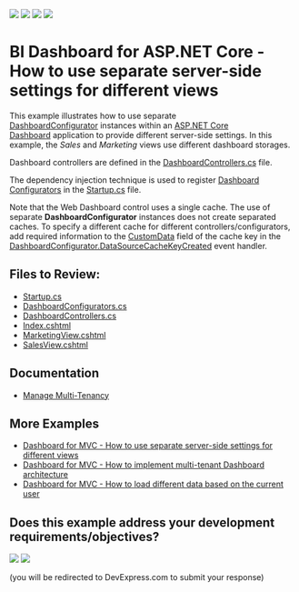 <!-- default badges list -->
![](https://img.shields.io/endpoint?url=https://codecentral.devexpress.com/api/v1/VersionRange/380194211/24.2.1%2B)
[![](https://img.shields.io/badge/Open_in_DevExpress_Support_Center-FF7200?style=flat-square&logo=DevExpress&logoColor=white)](https://supportcenter.devexpress.com/ticket/details/T1009554)
[![](https://img.shields.io/badge/📖_How_to_use_DevExpress_Examples-e9f6fc?style=flat-square)](https://docs.devexpress.com/GeneralInformation/403183)
[![](https://img.shields.io/badge/💬_Leave_Feedback-feecdd?style=flat-square)](#does-this-example-address-your-development-requirementsobjectives)
<!-- default badges end -->
# BI Dashboard for ASP.NET Core - How to use separate server-side settings for different views

This example illustrates how to use separate [DashboardConfigurator](https://docs.devexpress.com/Dashboard/DevExpress.DashboardWeb.DashboardConfigurator) instances within an [ASP.NET Core Dashboard](https://docs.devexpress.com/Dashboard/115163/web-dashboard/aspnet-core-dashboard-control) application to provide different server-side settings. In this example, the _Sales_ and _Marketing_ views use different dashboard storages.

Dashboard controllers are defined in the [DashboardControllers.cs](./CS/Controllers/DashboardControllers.cs) file.

The dependency injection technique is used to register [Dashboard Configurators](./CS/DashboardConfigurators.cs) in the [Startup.cs](./CS/Startup.cs) file.

Note that the Web Dashboard control uses a single cache. The use of separate **DashboardConfigurator** instances does not create separated caches. To specify a different cache for different controllers/configurators, add required information to the [CustomData](https://docs.devexpress.com/Dashboard/DevExpress.DashboardCommon.IDataSourceCacheKey.CustomData) field of the cache key in the [DashboardConfigurator.DataSourceCacheKeyCreated](https://docs.devexpress.com/Dashboard/DevExpress.DashboardWeb.DashboardConfigurator.DataSourceCacheKeyCreated) event handler.


## Files to Review:

* [Startup.cs](./CS/Startup.cs)
* [DashboardConfigurators.cs](./CS/DashboardConfigurators.cs)
* [DashboardControllers.cs](./CS/Controllers/DashboardControllers.cs)
* [Index.cshtml](./CS/Views/Home/Index.cshtml)
* [MarketingView.cshtml](./CS/Views/Home/MarketingView.cshtml)
* [SalesView.cshtml](./CS/Views/Home/SalesView.cshtml)

## Documentation

- [Manage Multi-Tenancy](https://docs.devexpress.com/Dashboard/402924/web-dashboard/dashboard-backend/manage-multi-tenancy)

## More Examples

- [Dashboard for MVC - How to use separate server-side settings for different views](https://github.com/DevExpress-Examples/aspnet-mvc-dashboard-how-to-use-separate-server-side-settings-for-different-views-t464543)
- [Dashboard for MVC - How to implement multi-tenant Dashboard architecture](https://github.com/DevExpress-Examples/DashboardUserBasedMVC)
- [Dashboard for MVC - How to load different data based on the current user](https://github.com/DevExpress-Examples/DashboardDifferentUserDataMVC)
<!-- feedback -->
## Does this example address your development requirements/objectives?

[<img src="https://www.devexpress.com/support/examples/i/yes-button.svg"/>](https://www.devexpress.com/support/examples/survey.xml?utm_source=github&utm_campaign=asp-net-core-dashboard-separate-server-settings-for-different-views&~~~was_helpful=yes) [<img src="https://www.devexpress.com/support/examples/i/no-button.svg"/>](https://www.devexpress.com/support/examples/survey.xml?utm_source=github&utm_campaign=asp-net-core-dashboard-separate-server-settings-for-different-views&~~~was_helpful=no)

(you will be redirected to DevExpress.com to submit your response)
<!-- feedback end -->

